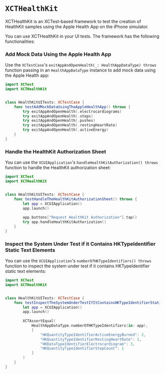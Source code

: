 # ``XCTHealthKit``

<!--
                  
This source file is part of the XCTHealthKit open source project

SPDX-FileCopyrightText: 2022 Stanford University and the project authors (see CONTRIBUTORS.md)

SPDX-License-Identifier: MIT
             
-->

XCTHealthKit is an XCTest-based framework to test the creation of HealthKit samples using the Apple Health App on the iPhone simulator.

You can use XCTHealthKit in your UI tests.
The framework has the following functionalities:

### Add Mock Data Using the Apple Health App

Use the `XCTestCase`'s `exitAppAndOpenHealth(_: HealthAppDataType) throws` function passing in an `HealthAppDataType` instance to add mock data using the Apple Health app:
```swift
import XCTest
import XCTHealthKit


class HealthKitUITests: XCTestCase {
    func testAddMockDataUsingTheAppleHealthApp() throws {
        try exitAppAndOpenHealth(.electrocardiograms)
        try exitAppAndOpenHealth(.steps)
        try exitAppAndOpenHealth(.pushes)
        try exitAppAndOpenHealth(.restingHeartRate)
        try exitAppAndOpenHealth(.activeEnergy)
    }
}
```

### Handle the HealthKit Authorization Sheet

You can use the `XCUIApplication`'s `handleHealthKitAuthorization() throws` function to handle the HealthKit authorization sheet:
```swift
import XCTest
import XCTHealthKit


class HealthKitUITests: XCTestCase {
    func testHandleTheHealthKitAuthorizationSheet() throws {
        let app = XCUIApplication()
        app.launch()
        
        app.buttons["Request HealthKit Authorization"].tap()
        try app.handleHealthKitAuthorization()
    }
}
```

### Inspect the System Under Test if it Contains HKTypeIdentifier Static Text Elements

You can use the `XCUIApplication`'s `numberOfHKTypeIdentifiers() throws` function to inspect the system under test if it contains HKTypeIdentifier static text elements:
```swift
import XCTest
import XCTHealthKit


class HealthKitUITests: XCTestCase {
    func testInspectTheSystemUnderTestIfItContainsHKTypeIdentifierStaticTextElements() throws {
        let app = XCUIApplication()
        app.launch()
        
        XCTAssertEqual(
            HealthAppDataType.numberOfHKTypeIdentifiers(in: app),
            [
                "HKQuantityTypeIdentifierActiveEnergyBurned": 2,
                "HKQuantityTypeIdentifierRestingHeartRate": 1,
                "HKDataTypeIdentifierElectrocardiogram": 3,
                "HKQuantityTypeIdentifierStepCount": 1
            ]
        )
    }
}
```
